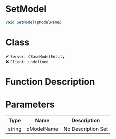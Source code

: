 # SetModel
```js
void SetModel(pModelName)
```
# Class
✔ `Server: CBaseModelEntity`  
✖ `Client: undefined`  

# Function Description

# Parameters
Type|Name|Description
--|--|--
string|pModelName|No Description Set
